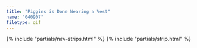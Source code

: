 ```yaml
---
title: "Piggins is Done Wearing a Vest"
name: "040907"
filetype: gif
---
```


{% include "partials/nav-strips.html" %}
{% include "partials/strip.html" %}